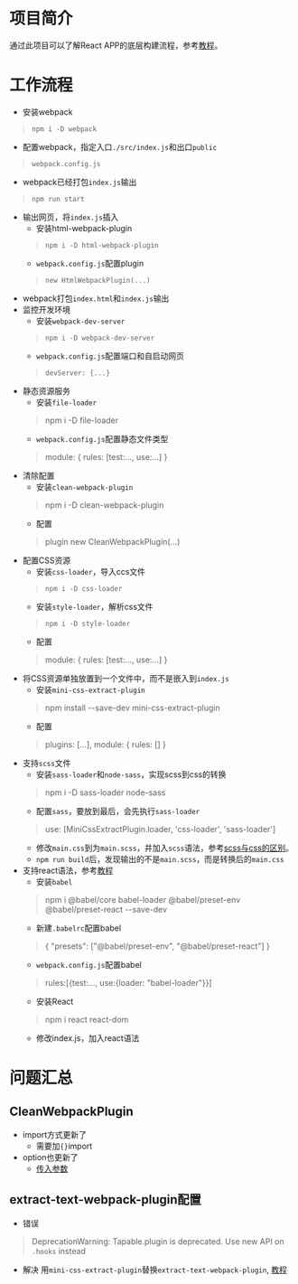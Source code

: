 # 项目简介
通过此项目可以了解React APP的底层构建流程，参考[教程](https://itnext.io/fast-and-modern-front-end-setup-with-webpack-react-redux-router-saga-and-postcss-1360e9715d17)。

# 工作流程
* 安装webpack
> `npm i -D webpack`
* 配置webpack，指定入口`./src/index.js`和出口`public`
> `webpack.config.js`
* webpack已经打包`index.js`输出
> `npm run start`
* 输出网页，将`index.js`插入
    - 安装html-webpack-plugin
    > `npm i -D html-webpack-plugin`
    - `webpack.config.js`配置plugin
    > `new HtmlWebpackPlugin(...)`
* webpack打包`index.html`和`index.js`输出
* 监控开发环境
    - 安装`webpack-dev-server`
    > `npm i -D webpack-dev-server`
    - `webpack.config.js`配置端口和自启动网页
    > `devServer: {...}`
* 静态资源服务
    - 安装`file-loader`
    > npm i -D file-loader
    - `webpack.config.js`配置静态文件类型
    > module: { rules: [test:..., use:...] }
* 清除配置
    - 安装`clean-webpack-plugin`
    > npm i -D clean-webpack-plugin
    - 配置
    > plugin new CleanWebpackPlugin(...)
* 配置CSS资源
    - 安装`css-loader`，导入ccs文件
    > `npm i -D css-loader`
    - 安装`style-loader`，解析css文件
    > `npm i -D style-loader`
    - 配置
    > module: { rules: [test:..., use:...] }
* 将CSS资源单独放置到一个文件中，而不是嵌入到`index.js`
    - 安装`mini-css-extract-plugin`
    > npm install --save-dev mini-css-extract-plugin
    - 配置
    >  plugins: [...], module: { rules: [] }
* 支持`scss`文件
    - 安装`sass-loader`和`node-sass`，实现scss到css的转换
    > npm i -D sass-loader node-sass
    - 配置`sass`，要放到最后，会先执行`sass-loader`
    > use: [MiniCssExtractPlugin.loader, 'css-loader', 'sass-loader']
    - 修改`main.css`到为`main.scss`，并加入`scss`语法，参考[scss与css的区别](https://sass-lang.com/guide)。
    - `npm run build`后，发现输出的不是`main.scss`，而是转换后的`main.css`
* 支持react语法，参考[教程](https://www.valentinog.com/blog/babel/)
    - 安装`babel`
    > npm i @babel/core babel-loader @babel/preset-env @babel/preset-react --save-dev
    - 新建`.babelrc`配置babel
    > { "presets": ["@babel/preset-env", "@babel/preset-react"] }
    - `webpack.config.js`配置babel
    > rules:[{test:..., use:{loader: "babel-loader"}}]
    - 安装React
    > npm i react react-dom
    - 修改index.js，加入react语法

# 问题汇总
## CleanWebpackPlugin
* import方式更新了
    - 需要加`{}`import
* option也更新了
    - [传入参数](https://github.com/johnagan/clean-webpack-plugin#options-and-defaults-optional)
## extract-text-webpack-plugin配置
* 错误
> DeprecationWarning: Tapable.plugin is deprecated. Use new API on `.hooks` instead
* 解决
用`mini-css-extract-plugin`替换`extract-text-webpack-plugin`, [教程](https://github.com/webpack-contrib/mini-css-extract-plugin)

